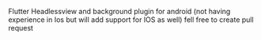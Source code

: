 Flutter Headlessview and background plugin for android (not having experience in Ios but will add support for IOS as well) fell free to create pull request